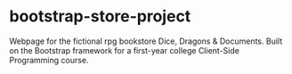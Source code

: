 # bootstrap-store-project

Webpage for the fictional rpg bookstore Dice, Dragons & Documents.
Built on the Bootstrap framework for a first-year college Client-Side Programming course.
